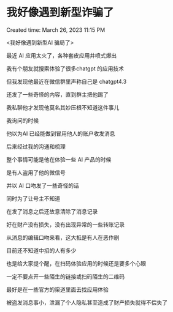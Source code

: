 # 我好像遇到新型诈骗了

Created time: March 26, 2023 11:15 PM

<我好像遇到新型AI 骗局了>

最近 AI 应用太火了，各种套皮应用井喷式爆出

我有个朋友就搜索体验了很多chatgpt 的应用技术

但我发现他最近在微信群里声称自己是 chatgpt4.3

还发了一些奇怪的内容，直到群主把他踢了

我私聊他才发现他莫名其妙压根不知道这件事儿

我询问的时候

他以为AI 已经能做到冒用他人的账户收发消息

后来经过我的沟通和梳理

整个事情可能是他在体验一些 AI 产品的时候

是有人盗用了他的微信号

并以 AI 口吻发了一些奇怪的话

同时为了让号主不知道

在发了消息之后还故意清除了消息记录

好在财产没有损失，没有出现异常的一些转账记录

从消息的编辑口吻来看，这大抵是有人在恶作剧

目前还不知道中招的人有多少

也是给大家提个醒，在扫码体验应用的时候还是要多个心眼

一定不要点开一些陌生的链接或扫码陌生的二维码

最好是在一些官方的渠道里面去找应用体验

被盗发消息事小，泄漏了个人隐私甚至造成了财产损失就得不偿失了